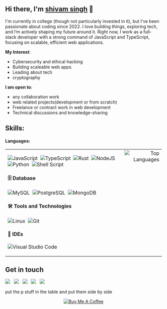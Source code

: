 <h2>Hi there, I'm <a href="https://portfolio-ten-iota-tixiz0p0ve.vercel.app/" target="_blank">shivam singh</a> 👋</h2>

I'm currently in college (though not particularly invested in it), but I’ve been passionate about coding since 2022. I love building things, exploring tech, and I’m actively shaping my future around it. Right now, I work as a full-stack developer with a strong command of JavaScript and TypeScript, focusing on scalable, efficient web applications.

**My Interest**:
- Cybersecurity and ethical hacking
- Building scaleable web apps.
- Leading about tech
- cryptography

 **I am open to**:

- any collaboration work
- web related projects(development or from scratch)
- Freelance or contract work in web development
- Technical discussions and knowledge-sharing

## Skills:

#### Languages:

<table cellspacing="0" cellpadding="0">
  <tr>
    <!-- Left Column: Tech Stack -->
    <td valign="top">

<!-- 🖥️ Programming Languages -->
  
![JavaScript](https://img.shields.io/badge/JavaScript-F7DF1E?style=for-the-badge&logo=javascript&logoColor=black)&nbsp;
![TypeScript](https://img.shields.io/badge/TypeScript-3178C6?style=for-the-badge&logo=typescript&logoColor=white)&nbsp;
![Rust](https://img.shields.io/badge/Rust-000000?style=for-the-badge&logo=rust&logoColor=white)&nbsp;
![NodeJS](https://img.shields.io/badge/NodeJs-47A248?style=for-the-badge&logo=nodejs&logoColor=white)&nbsp;
![Python](https://img.shields.io/badge/Python-3776AB?style=for-the-badge&logo=python&logoColor=white)&nbsp;
![Shell Script](https://img.shields.io/badge/Shell_Script-121011?style=for-the-badge&logo=gnu-bash&logoColor=white)&nbsp;

#### 🗄️ Database

![MySQL](https://img.shields.io/badge/MySQL-00000F?style=for-the-badge&logo=mysql&logoColor=white)&nbsp;
![PostgreSQL](https://img.shields.io/badge/PostgreSQL-316192?style=for-the-badge&logo=postgresql&logoColor=white)&nbsp;
![MongoDB](https://img.shields.io/badge/MongoDB-47A248?style=for-the-badge&logo=mongodb&logoColor=white)&nbsp;

#### 🛠 Tools and Technologies

![Linux](https://img.shields.io/badge/Linux-FCC624?style=for-the-badge&logo=linux&logoColor=black)&nbsp;
![Git](https://img.shields.io/badge/Git-E44C30?style=for-the-badge&logo=git&logoColor=white)&nbsp;

#### 🧠 IDEs

![Visual Studio Code](https://img.shields.io/badge/VS_Code-0078D7?style=for-the-badge&logo=visual-studio-code&logoColor=white)&nbsp;
    </td>
    <!-- Right Column: Top Languages Chart -->
    <td valign="top" align="right">
      <img src="https://github-readme-stats.vercel.app/api/top-langs/?username=shivam4940x&theme=github_dark&layout=donut" alt="Top Languages" />
    </td>
  </tr>
</table>



## Get in touch
<p align="center">

[<img src="https://img.shields.io/badge/Portfolio-0b1a2a?style=for-the-badge&logo=vercel&logoColor=white" />](https://portfolio-projecttesting.vercel.app/)
&nbsp;
[<img src="https://img.shields.io/badge/GitHub-121011?style=for-the-badge&logo=github&logoColor=white" />](https://github.com/shivam4940x)
&nbsp;
[<img src="https://img.shields.io/badge/LinkedIn-0A66C2?style=for-the-badge&logo=linkedin&logoColor=white" />](https://www.linkedin.com/in/shivam-singh-37b56b28b/)
&nbsp;
[<img src="https://img.shields.io/badge/Instagram-E4405F?style=for-the-badge&logo=instagram&logoColor=white" />](https://www.instagram.com/shivam4940.exe)
&nbsp;
[<img src="https://img.shields.io/badge/Mail-D14836?style=for-the-badge&logo=gmail&logoColor=white" />](mailto:shivamsingh4940x@gmail.com)

</p>



put the p stuff in the table and put them side by side
<br/>
<p align="center">
  <a href="https://www.buymeacoffee.com/shivam4940x" target="_blank">
    <img src="https://img.shields.io/badge/Buy_Me_A_Coffee-FFDD00?style=for-the-badge&logo=buy-me-a-coffee&logoColor=black" alt="Buy Me A Coffee"/>
  </a>
</p>







